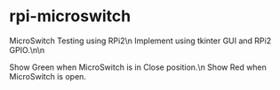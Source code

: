 # rpi-microswitch
MicroSwitch Testing using RPi2\n
Implement using tkinter GUI and RPi2 GPIO.\n\n

Show Green when MicroSwitch is in Close position.\n
Show Red when MicroSwitch is open.
